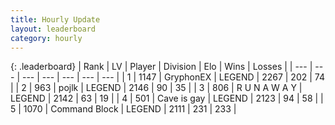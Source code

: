 ```yaml
---
title: Hourly Update
layout: leaderboard
category: hourly
---
```


{: .leaderboard}
| Rank | LV | Player | Division | Elo | Wins | Losses |
| --- | --- | --- | --- | --- | --- | --- |
| <span data-change="0">1</span> | 1147 | <span title="ID: 315148">GryphonEX</span> | LEGEND | <span data-change="0">2267</span> | <span data-change="0">202</span> | <span data-change="0">74</span> |
| <span data-change="0">2</span> | 963 | <span title="ID: 4783">pojlk</span> | LEGEND | <span data-change="0">2146</span> | <span data-change="0">90</span> | <span data-change="0">35</span> |
| <span data-change="0">3</span> | 806 | <span title="ID: 66144">R U N A W A Y</span> | LEGEND | <span data-change="0">2142</span> | <span data-change="0">63</span> | <span data-change="0">19</span> |
| <span data-change="0">4</span> | 501 | <span title="ID: 382502">Cave is gay</span> | LEGEND | <span data-change="0">2123</span> | <span data-change="0">94</span> | <span data-change="0">58</span> |
| <span data-change="0">5</span> | 1070 | <span title="ID: 326285">Command Block</span> | LEGEND | <span data-change="0">2111</span> | <span data-change="0">231</span> | <span data-change="0">233</span> |